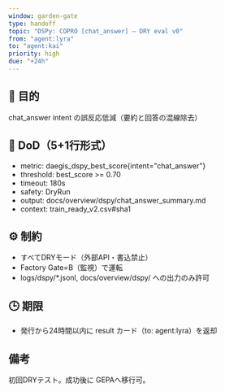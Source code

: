 ```yaml
---
window: garden-gate
type: handoff
topic: "DSPy: COPRO [chat_answer] — DRY eval v0"
from: "agent:lyra"
to: "agent:kai"
priority: high
due: "+24h"
---
```


## 🎯 目的
chat_answer intent の誤反応低減（要約と回答の混線除去）

## 🧪 DoD（5+1行形式）
- metric: daegis_dspy_best_score{intent="chat_answer"}
- threshold: best_score >= 0.70
- timeout: 180s
- safety: DryRun
- output: docs/overview/dspy/chat_answer_summary.md
- context: train_ready_v2.csv#sha1

## ⚙️ 制約
- すべてDRYモード（外部API・書込禁止）
- Factory Gate=B（監視）で運転
- logs/dspy/*.jsonl, docs/overview/dspy/ への出力のみ許可

## 🕒 期限
- 発行から24時間以内に result カード（to: agent:lyra）を返却

## 備考
初回DRYテスト。成功後に GEPAへ移行可。
